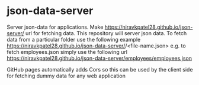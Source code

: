 # json-data-server
Server json-data for applications. Make https://niravkpatel28.github.io/json-server/ url for fetching data. 
This repository will server json data. 
To fetch data from a particular folder use the following example 
https://niravkpatel28.github.io/json-data-server/<folder-name>/<file-name.json>
e.g. to fetch employees.json simply use the following url
https://niravkpatel28.github.io/json-data-server/employees/employees.json 

GitHub pages automatically adds Cors so this can be used by the client side for fetching dummy data for any web application
